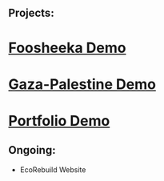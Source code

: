 ## Projects:
# [Foosheeka Demo](https://foosheeka.netlify.app/)
# [Gaza-Palestine Demo](https://gazapalestine.netlify.app/)
# [Portfolio Demo](https://mehdibenayed.netlify.app/)

## Ongoing:
- EcoRebuild Website
 
